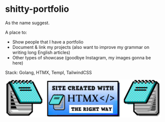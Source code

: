# shitty-portfolio

As the name suggest.

A place to:

- Show people that I have a portfolio
- Document & link my projects (also want to improve my grammar on writing long English articles)
- Other types of showcase (goodbye Instagram, my images gonna be here)

Stack: Golang, HTMX, Templ, TailwindCSS

!["Approved by HTMX"](/internal/static/imgs/htmx-banner.png)